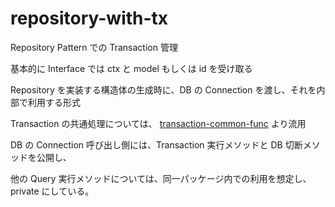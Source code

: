 # repository-with-tx

Repository Pattern での Transaction 管理

基本的に Interface では ctx と model もしくは id を受け取る

Repository を実装する構造体の生成時に、DB の Connection を渡し、それを内部で利用する形式

Transaction の共通処理については、 [transaction-common-func](https://github.com/trewanek/transaction-common-func) より流用

DB の Connection 呼び出し側には、Transaction 実行メソッドと DB 切断メソッドを公開し、

他の Query 実行メソッドについては、同一パッケージ内での利用を想定し、 private にしている。
